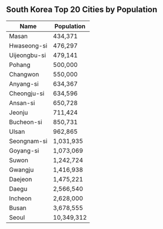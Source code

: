 ## South Korea Top 20 Cities by Population

| Name         | Population |
| ------------ | ---------- |
| Masan        | 434,371    |
| Hwaseong-si  | 476,297    |
| Uijeongbu-si | 479,141    |
| Pohang       | 500,000    |
| Changwon     | 550,000    |
| Anyang-si    | 634,367    |
| Cheongju-si  | 634,596    |
| Ansan-si     | 650,728    |
| Jeonju       | 711,424    |
| Bucheon-si   | 850,731    |
| Ulsan        | 962,865    |
| Seongnam-si  | 1,031,935  |
| Goyang-si    | 1,073,069  |
| Suwon        | 1,242,724  |
| Gwangju      | 1,416,938  |
| Daejeon      | 1,475,221  |
| Daegu        | 2,566,540  |
| Incheon      | 2,628,000  |
| Busan        | 3,678,555  |
| Seoul        | 10,349,312 |